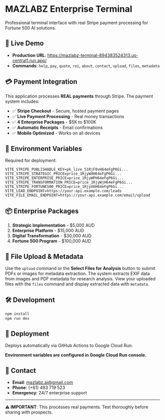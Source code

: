 # MAZLABZ Enterprise Terminal

Professional terminal interface with real Stripe payment processing for Fortune 500 AI solutions.

## 🚀 Live Demo
- **Production URL**: https://mazlabz-terminal-894383524313.us-central1.run.app/
- **Commands**: `help`, `pay`, `quote`, `roi`, `about`, `contact`, `upload`, `files`, `metadata`

## 💳 Payment Integration

This application processes **REAL payments** through Stripe. The payment system includes:

- ✅ **Stripe Checkout** - Secure, hosted payment pages
- ✅ **Live Payment Processing** - Real money transactions  
- ✅ **4 Enterprise Packages** - $5K to $100K
- ✅ **Automatic Receipts** - Email confirmations
- ✅ **Mobile Optimized** - Works on all devices

## 🔐 Environment Variables

Required for deployment:

```env
VITE_STRIPE_PUBLISHABLE_KEY=pk_live_51RjF0vH64eFgP6Gi...
VITE_STRIPE_STRATEGIC_PRICE=price_1RjyW4H64eFgP6Gi...
VITE_STRIPE_ENTERPRISE_PRICE=price_1RjyWPH64eFgP6Gi...
VITE_STRIPE_TRANSFORMATION_PRICE=price_1RjyWjH64eFgP6Gi...
VITE_STRIPE_FORTUNE500_PRICE=price_1RjyX6H64eFgP6Gi...
VITE_LEAD_ENDPOINT=https://your-api.example.com/leads
VITE_FILE_EMAIL_ENDPOINT=https://your-api.example.com/email/upload
```

## 📦 Enterprise Packages

1. **Strategic Implementation** - $5,000 AUD
2. **Enterprise Platform** - $15,000 AUD  
3. **Digital Transformation** - $30,000 AUD
4. **Fortune 500 Program** - $100,000 AUD

## 📄 File Upload & Metadata

Use the `upload` command or the **Select Files for Analysis** button to submit PDFs or images for metadata extraction. The system extracts EXIF data from images and PDF metadata for research analysis. View your uploaded files with the `files` command and display extracted data with `metadata`.

## 🛠️ Development

```bash
npm install
npm run dev
```

## 🚀 Deployment

Deploys automatically via GitHub Actions to Google Cloud Run.

**Environment variables are configured in Google Cloud Run console.**

## 📧 Contact

- **Email**: mazlabz.ai@gmail.com
- **Phone**: (+61) 493 719 523
- **Emergency**: 24/7 enterprise support

---

**⚠️ IMPORTANT**: This processes real payments. Test thoroughly before sharing with prospects.
